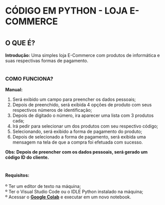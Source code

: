 # CÓDIGO EM PYTHON - LOJA E-COMMERCE

# <h2>O QUE É?
<strong>Introdução:</strong> Uma simples loja E-Commerce com produtos de informática e suas respectivas formas de pagamento. <br>
</h2>

# <h3>COMO FUNCIONA?
<strong>Manual:</strong>
1) Será exibido um campo para preencher os dados pessoais; <br>
2) Depois de preenchido, será exibida 4 opções de produto com seus respectivos números de identificação; <br>
3) Depois de digitado o número, ira aparecer uma lista com 3 produtos cada; <br>
4) Irá pedir para selecionar um dos produtos com seu respectivo código; <br>
5) Selecionando, será exibido a forma de pagamento do produto; <br>
6) Depois de selecionado a forma de pagamento, será exibida uma mensagem na tela de que a compra foi efetuada com sucesso. <br>

<strong>Obs: Depois de preencher com os dados pessoais, será gerado um código ID do cliente.</strong>
</h3>

# <h4>Requisitos:
º Ter um editor de texto na máquina; <br>
º Ter o Visual Studio Code ou o IDLE Python instalado na máquina; <br>
º Acessar o <strong><a href="https://colab.research.google.com/">Google Colab</a></strong> e executar em um novo notebook. </h4>
